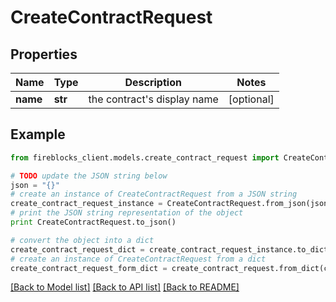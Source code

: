 # CreateContractRequest


## Properties
Name | Type | Description | Notes
------------ | ------------- | ------------- | -------------
**name** | **str** | the contract&#39;s display name | [optional] 

## Example

```python
from fireblocks_client.models.create_contract_request import CreateContractRequest

# TODO update the JSON string below
json = "{}"
# create an instance of CreateContractRequest from a JSON string
create_contract_request_instance = CreateContractRequest.from_json(json)
# print the JSON string representation of the object
print CreateContractRequest.to_json()

# convert the object into a dict
create_contract_request_dict = create_contract_request_instance.to_dict()
# create an instance of CreateContractRequest from a dict
create_contract_request_form_dict = create_contract_request.from_dict(create_contract_request_dict)
```
[[Back to Model list]](../README.md#documentation-for-models) [[Back to API list]](../README.md#documentation-for-api-endpoints) [[Back to README]](../README.md)


